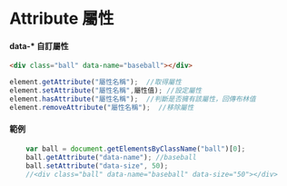 # Attribute 屬性

#### data-*  自訂屬性

```html
<div class="ball" data-name="baseball"></div>
```

```javascript
element.getAttribute("屬性名稱");  //取得屬性
element.setAttribute("屬性名稱",屬性值); //設定屬性
element.hasAttribute("屬性名稱");  //判斷是否擁有該屬性，回傳布林值
element.removeAttribute("屬性名稱");  //移除屬性
```

#### 範例
```javascript
    var ball = document.getElementsByClassName("ball")[0];
    ball.getAttribute("data-name"); //baseball
    ball.setAttribute("data-size", 50);
    //<div class="ball" data-name="baseball" data-size="50"></div>
```